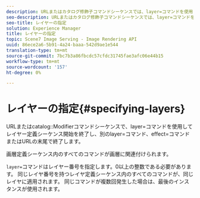 ```yaml
---
description: URLまたはカタログ修飾子コマンドシーケンスでは、layer=コマンドを使用してレイヤー定義シーケンス開始を行い、他のlayer=コマンド、effect=コマンドまたはURLの末尾で終了します。
seo-description: URLまたはカタログ修飾子コマンドシーケンスでは、layer=コマンドを使用してレイヤー定義シーケンス開始を行い、他のlayer=コマンド、effect=コマンドまたはURLの末尾で終了します。
seo-title: レイヤーの指定
solution: Experience Manager
title: レイヤーの指定
topic: Scene7 Image Serving - Image Rendering API
uuid: 86ece2a6-5b91-4a24-baaa-542d9ae1e544
translation-type: tm+mt
source-git-commit: 7bc7b3a86fbcdc57cfdc31745fae3afc06e44b15
workflow-type: tm+mt
source-wordcount: '157'
ht-degree: 0%

---
```



# レイヤーの指定{#specifying-layers}

URLまたはcatalog::Modifierコマンドシーケンスで、layer=コマンドを使用してレイヤー定義シーケンス開始を終了し、別のlayer=コマンド、effect=コマンドまたはURLの末尾で終了します。

画層定義シーケンス内のすべてのコマンドが画層に関連付けられます。

`layer=`コマンドはレイヤー番号を指定します。0以上の整数である必要があります。 同じレイヤ番号を持つレイヤ定義シーケンス内のすべてのコマンドが、同じレイヤに適用されます。 同じコマンドが複数回発生した場合は、最後のインスタンスが使用されます。
